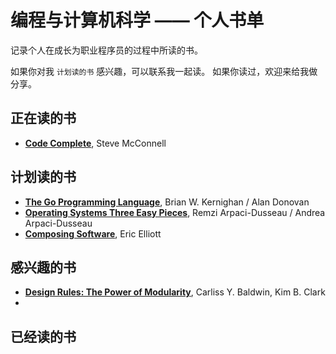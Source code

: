 # 编程与计算机科学 —— 个人书单

记录个人在成长为职业程序员的过程中所读的书。

如果你对我 `计划读的书` 感兴趣，可以联系我一起读。
如果你读过，欢迎来给我做分享。

## 正在读的书

-  [**Code Complete**](https://book.douban.com/subject/1432042/), Steve McConnell


## 计划读的书

- [**The Go Programming Language**](https://book.douban.com/subject/26337545/), Brian W. Kernighan / Alan Donovan
- [**Operating Systems Three Easy Pieces**](https://book.douban.com/subject/19973015/), Remzi Arpaci-Dusseau / Andrea Arpaci-Dusseau
- [**Composing Software**](https://book.douban.com/subject/35002566/), Eric Elliott

## 感兴趣的书

- [**Design Rules: The Power of Modularity**](https://direct.mit.edu/books/book/1856/Design-RulesThe-Power-of-Modularity), Carliss Y. Baldwin, Kim B. Clark
- 
## 已经读的书

